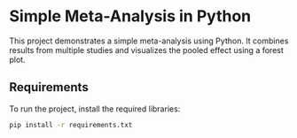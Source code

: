 # Simple Meta-Analysis in Python

This project demonstrates a simple meta-analysis using Python. It combines results from multiple studies and visualizes the pooled effect using a forest plot.

## Requirements

To run the project, install the required libraries:

```bash
pip install -r requirements.txt
